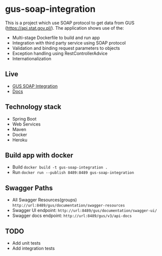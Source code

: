 # gus-soap-integration
This is a project which use SOAP protocol to get data from GUS (https://api.stat.gov.pl/). The application shows use of the:
- Multi-stage Dockerfile to build and run app
- Integration with third party service using SOAP protocol
- Validation and binding request parameters to objects
- Exception handling using RestControllerAdvice
- Internationalization

## Live
- <a href="https://gus-soap-integration.herokuapp.com">GUS SOAP Integration</a>
- <a href="https://gus-soap-integration.herokuapp.com/gus/documentation/swagger-ui/">Docs</a>

## Technology stack
- Spring Boot
- Web Services
- Maven
- Docker
- Heroku

## Build app with docker
- Build `docker build -t gus-soap-integration .`
- Run `docker run --publish 8489:8489 gus-soap-integration`

## Swagger Paths
- All Swagger Resources(groups) `http://url:8489/gus/documentation/swagger-resources`
- Swagger UI endpoint: `http://url:8489/gus/documentation/swagger-ui/`
- Swagger docs endpoint: `http://url:8489/gus/v3/api-docs`

## TODO
- Add unit tests
- Add integration tests